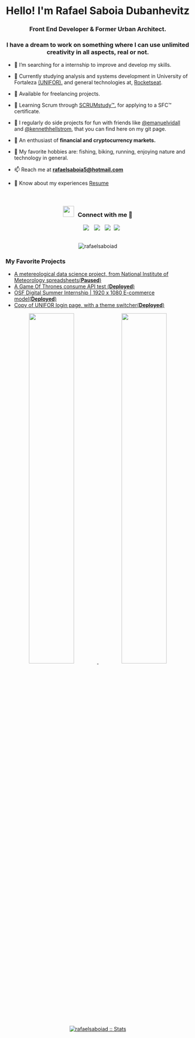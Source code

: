 <h1 align="center">Hello! I'm Rafael Saboia Dubanhevitz</a></h1>
<h3 align="center">Front End Developer & Former Urban Architect.</h3>
<h3 align="center">I have a dream to work on something where I can use unlimited creativity in all aspects, real or not.</h3>
	
- 🔭 I’m searching for a internship to improve and develop my skills.

- 🌱 Currently studying analysis and systems development in University of Fortaleza <a href="https://unifor.br/web/guest/sobre-a-unifor" target="blank">(UNIFOR).</a> and general technologies at, <a href="https://www.rocketseat.com.br/" target="blank">Rocketseat</a>.

- 🤝 Available for freelancing projects.

- 🌱 Learning Scrum through <a href="https://www.scrumstudy.com" target="blank">SCRUMstudy™.</a> for applying to a SFC™ certificate.

- 📝 I regularly do side projects for fun with friends like <a href="https://github.com/emanuelvidall" target="blank">@emanuelvidall</a> and <a href="https://github.com/Kennethhellstrom" target="blank">@kennethhellstrom</a>, that you can find here on my git page.

- 💬 An enthusiast of **financial and cryptocurrency markets.**

- 🎣 My favorite hobbies are: fishing, biking, running, enjoying nature and technology in general.

- 📫 Reach me at **rafaelsaboia5@hotmail.com**

- 📄 Know about my experiences <a href="https://github.com/rafaelsaboiad/rafaelsaboiad/blob/main/rafaeldubanhevitzCVgit.jpg" target="blank">Resume</a>
<br/>
<h3 align="center" > <img src="https://media.giphy.com/media/iY8CRBdQXODJSCERIr/giphy.gif" width="30" height="30" style="margin-right: 10px;">Connect with me 🤝 </h3>

<p align="center">

 <div align="center"  class="icons-social" style="margin-left: 10px;">
        <a style="margin-left: 10px;"  target="_blank" href="https://www.linkedin.com/in/rafael-saboia-dubanhevitz-774520235/">
			<img src="https://img.icons8.com/doodle/40/000000/linkedin--v2.png"></a>
        <a style="margin-left: 10px;" target="_blank" href="https://github.com/rafaelsaboiad">
		<img src="https://img.icons8.com/doodle/40/000000/github--v1.png"></a>
        <a style="margin-left: 10px;" target="_blank" href="https://instagram.com/rafaelsaboia">
			<img src="https://img.icons8.com/doodle/40/000000/instagram-new--v2.png"></a>
		<a style="margin-left: 5px;" target="_blank" href="https://resume.github.io/?rafaelsaboiad">
					<img src="https://img.icons8.com/plasticine/0.5x/resume.png" ></a>
      </div>
	  <br>
	  <p align="center"> <img src="https://komarev.com/ghpvc/?username=rafaelsaboiad&label=Profile%20views&color=0e75b6&style=flat" alt="rafaelsaboiad" /> </p>

</p>

### My Favorite Projects



- [A metereological data science project, from National Institute of Meteorology spreadsheets(**Paused**)](https://github.com/rafaelsaboiad/rainy-project)
- [A Game Of Thrones consume API test (**Deployed**)](https://github.com/rafaelsaboiad/gotapitest)
- [OSF Digital Summer Internship | 1920 x 1080 E-commerce model(**Deployed**)](https://github.com/rafaelsaboiad/OSF-Summer-Internship)
- [Copy of UNIFOR login page, with a theme switcher(**Deployed**)](https://github.com/rafaelsaboiad/theme-switcher-practice)

<p align="center">
	<a href="https://github.com/rafaelsaboiad/">
		<img width="49.5%" src="https://github-readme-stats.vercel.app/api?username=rafaelsaboiad&show_icons=true&theme=gruvbox&hide_border=true"/>
		<img width="49.5%" src="https://github-readme-streak-stats.herokuapp.com/?user=rafaelsaboiad&theme=gruvbox&hide_border=true"/>
</p>

<p align="center">
	<a href="https://github.com/rafaelsaboiad/">
        <img src="https://github-readme-stats.vercel.app/api/top-langs/?username=rafaelsaboiad&langs_count=6&theme=gruvbox&layout=compact&hide_border=true" alt="rafaelsaboiad :: Stats"/></a>
</p>


